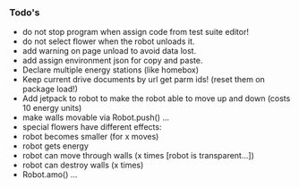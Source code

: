 ### Todo's


 - do not stop program when assign code from test suite editor!
 - do not select flower when the robot unloads it.
 - add warning on page unload to avoid data lost.
 - add assign environment json for copy and paste.
 - Declare multiple energy stations (like homebox)
 - Keep current drive documents by url get parm ids! (reset them on package load!)
 - Add jetpack to robot to make the robot able to move up and down (costs 10 energy units)
 - make walls movable via Robot.push() ... 
 - special flowers have different effects: 
  - robot becomes smaller (for x moves)
  - robot gets energy 
  - robot can move through walls (x times [robot is transparent...])
  - robot can destroy walls (x times)
 - Robot.amo() ... 
